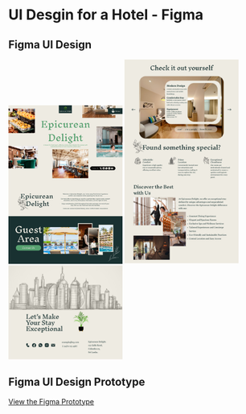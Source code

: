 # UI Desgin for a Hotel - Figma

## Figma UI Design

  <img src="https://github.com/yashindibhagya/hotel_UI/blob/main/Website/Website%201.jpg" alt="Home Page" width="45%">
  <img src="https://github.com/yashindibhagya/hotel_UI/blob/main/Website/Website%202.jpg" alt="Home Page" width="45%">
   <img src="https://github.com/yashindibhagya/hotel_UI/blob/main/Website/Website%203.jpg" alt="Home Page" width="45%">
  
  
  




## Figma UI Design Prototype

[View the Figma Prototype](https://www.figma.com/design/SxIOgeho33UeCINgcljqT0/Hotel-Website?node-id=0-1&t=57eisyRz2QQrLp7L-1)
